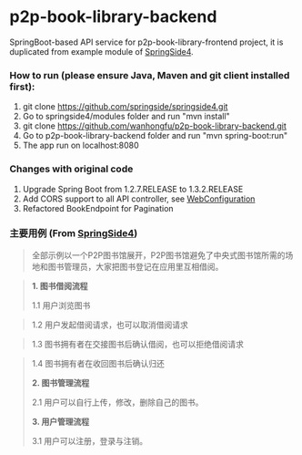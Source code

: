 # p2p-book-library-backend
SpringBoot-based API service for p2p-book-library-frontend project, it is duplicated from example module of [SpringSide4](https://github.com/springside/springside4).

###  How to run (please ensure Java, Maven and git client installed first):

1. git clone https://github.com/springside/springside4.git
2. Go to springside4/modules folder and run "mvn install"
3. git clone https://github.com/wanhongfu/p2p-book-library-backend.git
4. Go to p2p-book-library-backend folder and run "mvn spring-boot:run"
5. The app run on localhost:8080

### Changes with original code 

1. Upgrade Spring Boot from 1.2.7.RELEASE to 1.3.2.RELEASE
2. Add CORS support to all API controller, see [WebConfiguration](https://github.com/wanhongfu/p2p-book-library-backend/blob/master/src%2Fmain%2Fjava%2Forg%2Fspringside%2Fexamples%2Fbootapi%2Fconfig%2FWebConfiguration.java)
3. Refactored BookEndpoint for Pagination 

### 主要用例 (From [SpringSide4](https://github.com/springside/springside4))

	
>全部示例以一个P2P图书馆展开，P2P图书馆避免了中央式图书馆所需的场地和图书管理员，大家把图书登记在应用里互相借阅。

>**1. 图书借阅流程**
>
>1.1 用户浏览图书

>1.2 用户发起借阅请求，也可以取消借阅请求

>1.3 图书拥有者在交接图书后确认借阅，也可以拒绝借阅请求

>1.4 图书拥有者在收回图书后确认归还
>
>**2. 图书管理流程**
>
>2.1 用户可以自行上传，修改，删除自己的图书。
>
>**3. 用户管理流程**
>
>3.1 用户可以注册，登录与注销。

